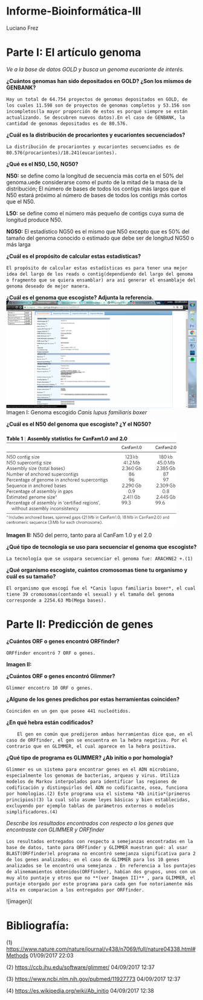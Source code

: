 # Informe-Bioinformática-III
Luciano Frez

# **Parte I: El artículo genoma**

*Ve a la base de datos GOLD y busca un genoma eucarionte de interés.*

**¿Cuántos genomas han sido depositados en GOLD? ¿Son los mismos de GENBANK?**

	Hay un total de 64.754 proyectos de genomas depositados en GOLD, de los cuales 11.598 son de proyectos de genomas completos y 53.156 son incompletos(la mayor proporción de estos es porqué siempre se están actualizando. Se descubren nuevos datos).En el caso de GENBANK, la cantidad de genomas depositados es de 80.576.
	

**¿Cuál es la distribución de procariontes y eucariontes secuenciados?**

	La distribución de procariontes y eucariontes secuenciados es de 80.576(procariontes)/18.241(eucariontes). 

**¿Qué es el N50, L50, NG50?**
 
 **N50:** se define como la longitud de secuencia más corta en el 50% del genoma.uede considerarse como el punto de la mitad de la masa de la distribución; El número de bases de todos los contigs más largos que el N50 estará próximo al número de bases de todos los contigs más cortos que el N50.
 
 **L50:** se define como el número más pequeño de contigs cuya suma de longitud produce N50.
 
 **NG50:** El estadístico NG50 es el mismo que N50 excepto que es 50% del tamaño del genoma conocido o estimado que debe ser de longitud NG50 o más larga

**¿Cuál es el propósito de calcular estas estadísticas?**

	El propósito de calcular estas estadísticas es para tener una mejor idea del largo de los reads o contig(dependiendo del largo del genoma o fragmento que se quiera ensamblar) ara así generar el ensamblaje del genoma deseado de mejor manera.

**¿Cuál es el genoma que escogiste? Adjunta la referencia.**
![imagen](https://github.com/MrPiggie/Informe-Bioinform-tica-III/blob/master/genoma.png?raw=true)
Imagen I: Genoma escogido *Canis lupus familiaris boxer*

**¿Cuál es el N50 del genoma que escogiste? ¿Y el NG50?**

![imagen](https://github.com/MrPiggie/Informe-Bioinform-tica-III/blob/master/perro.jpg?raw=true)

**Imagen II:** N50 del perro, tanto para al CanFam 1.0 y el 2.0

**¿Qué tipo de tecnología se uso para secuenciar el genoma que escogiste?**
	
	La tecnología que se usopara secuenciar el genoma fue: ARACHNE2 +.(1)

**¿Qué organismo escogiste, cuántos cromosomas tiene tu organismo y cuál es su tamaño?**
	
	El organismo que escogí fue el *Canis lupus familiaris boxer*, el cual tiene 39 cromosomas(contando el sexual) y el tamaño del genoma corresponde a 2254.63 Mb(Mega bases).

# **Parte II: Predicción de genes**

**¿Cuántos ORF o genes encontró ORFfinder?**

	ORFfinder encontró 7 ORF o genes.

**Imagen II:**

**¿Cuántos ORF o genes encontró Glimmer?**

	Glimmer encontro 10 ORF o genes.

**¿Alguno de los genes predichos por estas herramientas coinciden?**
	
	Coinciden en un gen que posee 441 nucleótidos.
 
 **¿En qué hebra están codificados?**
	
		El gen en común que predijeron ambas herramientas dice que, en el caso de ORFfinder, el gen se encuentra en la hebra negativa. Por el contrario que en GLIMMER, el cual aparece en la hebra positiva.

**¿Qué tipo de programa es GLIMMER? ¿Ab initio o por homología?**

	Glimmer es un sistema para encontrar genes en el ADN microbiano, especialmente los genomas de bacterias, arqueas y virus. Utiliza modelos de Markov interpolados para identificar las regiones de codificación y distinguirlos del ADN no codificante, osea, funciona por homologias.(2) Este programa usa el sistema *Ab initio*(primeros principios)(3) la cual sólo asume leyes básicas y bien establecidas, excluyendo por ejemplo tablas de parámetros externos o modelos simplificadores.(4)

*Describe los resultados encontrados con respecto a los genes que encontraste con GLIMMER y ORFfinder*

	Los resultados entregados con respecto a semejanzas encontradas en la base de datos, tanto para ORFfinder y GLIMMER muestran qué: al usar BLAST(ORFfinder)el programa no encontró semejanza significativa para 2 de los genes analizados; en el caso de GLIMMER para los 10 genes analizados se le encontró una semejanza . En referencia a los puntajes de alinemamientos obtenidos(ORFfinder), habían dos grupos, unos con un muy alto puntaje y otros que no **(ver Imagen II)** , para GLIMMER, el puntaje otorgado por este programa para cada gen fue notoriamente más alta en comparacion a los entregados por ORFfinder.
	
![imagen](
	
# **Bibliografía:**
(1) https://www.nature.com/nature/journal/v438/n7069/full/nature04338.html#Methods 01/09/2017 22:03

(2) https://ccb.jhu.edu/software/glimmer/ 04/09/2017 12:37

(3) https://www.ncbi.nlm.nih.gov/pubmed/11927773 04/09/2017 12:37

(4) https://es.wikipedia.org/wiki/Ab_initio 04/09/2017 12:38
